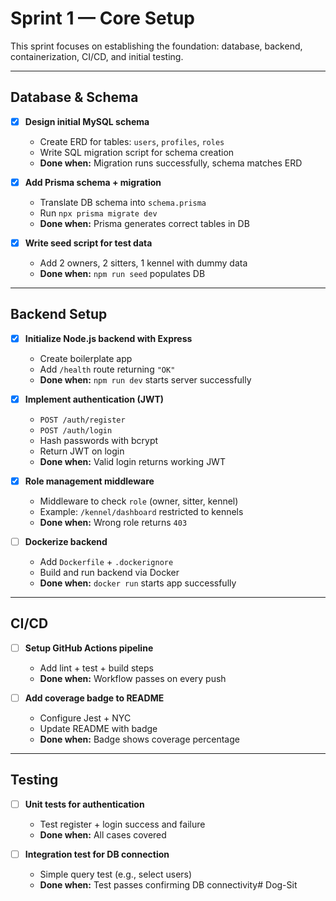 #  Sprint 1 — Core Setup

This sprint focuses on establishing the foundation: database, backend, containerization, CI/CD, and initial testing.

---

##  Database & Schema

- [X] **Design initial MySQL schema**  
  - Create ERD for tables: `users`, `profiles`, `roles`  
  - Write SQL migration script for schema creation  
  - **Done when:** Migration runs successfully, schema matches ERD  

- [X] **Add Prisma schema + migration**  
  - Translate DB schema into `schema.prisma`  
  - Run `npx prisma migrate dev`  
  - **Done when:** Prisma generates correct tables in DB  

- [X] **Write seed script for test data**  
  - Add 2 owners, 2 sitters, 1 kennel with dummy data  
  - **Done when:** `npm run seed` populates DB  

---

##  Backend Setup

- [X] **Initialize Node.js backend with Express**  
  - Create boilerplate app  
  - Add `/health` route returning `"OK"`  
  - **Done when:** `npm run dev` starts server successfully  

- [X] **Implement authentication (JWT)**  
  - `POST /auth/register`  
  - `POST /auth/login`  
  - Hash passwords with bcrypt  
  - Return JWT on login  
  - **Done when:** Valid login returns working JWT  

- [X] **Role management middleware**  
  - Middleware to check `role` (owner, sitter, kennel)  
  - Example: `/kennel/dashboard` restricted to kennels  
  - **Done when:** Wrong role returns `403`  

- [ ] **Dockerize backend**  
  - Add `Dockerfile` + `.dockerignore`  
  - Build and run backend via Docker  
  - **Done when:** `docker run` starts app successfully  

---

##  CI/CD

- [ ] **Setup GitHub Actions pipeline**  
  - Add lint + test + build steps  
  - **Done when:** Workflow passes on every push  

- [ ] **Add coverage badge to README**  
  - Configure Jest + NYC  
  - Update README with badge  
  - **Done when:** Badge shows coverage percentage  

---

##  Testing

- [ ] **Unit tests for authentication**  
  - Test register + login success and failure  
  - **Done when:** All cases covered  

- [ ] **Integration test for DB connection**  
  - Simple query test (e.g., select users)  
  - **Done when:** Test passes confirming DB connectivity# Dog-Sit
